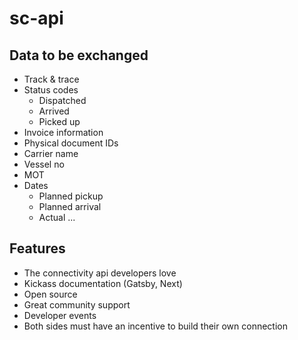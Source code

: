 # sc-api

## Data to be exchanged
- Track & trace
- Status codes
  - Dispatched
  - Arrived
  - Picked up
- Invoice information
- Physical document IDs
- Carrier name
- Vessel no
- MOT
- Dates
  - Planned pickup
  - Planned arrival
  - Actual ...


## Features
- The connectivity api developers love
- Kickass documentation (Gatsby, Next)
- Open source
- Great community support
- Developer events
- Both sides must have an incentive to build their own connection
